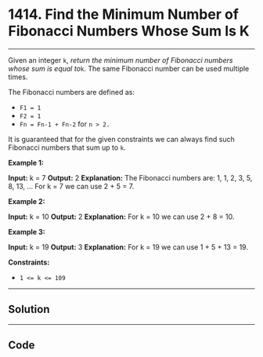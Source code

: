 # 1414. Find the Minimum Number of Fibonacci Numbers Whose Sum Is K

---

Given an integer `k`, _return the minimum number of Fibonacci numbers whose sum is equal to_`k`. The same Fibonacci number can be used multiple times.

The Fibonacci numbers are defined as:

  * `F1 = 1`
  * `F2 = 1`
  * `Fn = Fn-1 + Fn-2` for `n > 2.`

It is guaranteed that for the given constraints we can always find such Fibonacci numbers that sum up to `k`. 

 

**Example 1:**


**Input:** k = 7
**Output:** 2 
**Explanation:** The Fibonacci numbers are: 1, 1, 2, 3, 5, 8, 13, ... 
For k = 7 we can use 2 + 5 = 7.

**Example 2:**


**Input:** k = 10
**Output:** 2 
**Explanation:** For k = 10 we can use 2 + 8 = 10.


**Example 3:**


**Input:** k = 19
**Output:** 3 
**Explanation:** For k = 19 we can use 1 + 5 + 13 = 19.


 

**Constraints:**

  * `1 <= k <= 109`

---

## Solution



---

## Code
```python


```